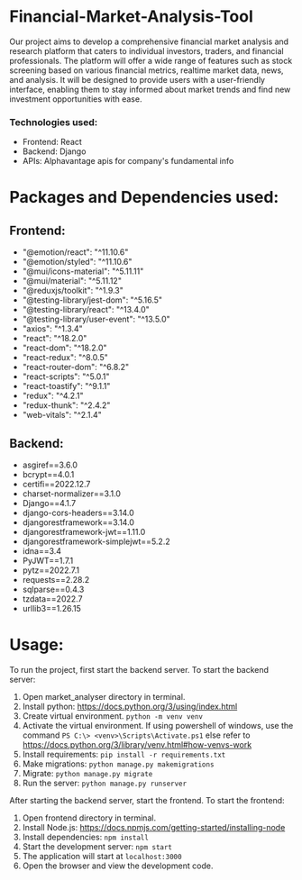 # Financial-Market-Analysis-Tool

Our project aims to develop a comprehensive financial
market analysis and research platform that caters to
individual investors, traders, and financial professionals.
The platform will offer a wide range of features such as
stock screening based on various financial metrics, realtime market data, news, and analysis. It will be designed
to provide users with a user-friendly interface, enabling
them to stay informed about market trends and find new
investment opportunities with ease.
<br/>
### Technologies used:

* Frontend: React 
* Backend: Django
* APIs: Alphavantage apis for company's fundamental info

# Packages and Dependencies used:

## Frontend: 
* "@emotion/react": "^11.10.6"
* "@emotion/styled": "^11.10.6"
* "@mui/icons-material": "^5.11.11"
* "@mui/material": "^5.11.12"
* "@reduxjs/toolkit": "^1.9.3"
* "@testing-library/jest-dom": "^5.16.5"
* "@testing-library/react": "^13.4.0"
* "@testing-library/user-event": "^13.5.0"
* "axios": "^1.3.4"
* "react": "^18.2.0"
* "react-dom": "^18.2.0"
* "react-redux": "^8.0.5"
* "react-router-dom": "^6.8.2"
* "react-scripts": "^5.0.1"
* "react-toastify": "^9.1.1"
* "redux": "^4.2.1"
* "redux-thunk": "^2.4.2"
* "web-vitals": "^2.1.4"

## Backend:
* asgiref==3.6.0
* bcrypt==4.0.1
* certifi==2022.12.7
* charset-normalizer==3.1.0
* Django==4.1.7
* django-cors-headers==3.14.0
* djangorestframework==3.14.0
* djangorestframework-jwt==1.11.0
* djangorestframework-simplejwt==5.2.2
* idna==3.4
* PyJWT==1.7.1
* pytz==2022.7.1
* requests==2.28.2
* sqlparse==0.4.3
* tzdata==2022.7
* urllib3==1.26.15

# Usage:

To run the project, first start the backend server. To start the backend server:

1. Open market_analyser directory in terminal.
2. Install python: https://docs.python.org/3/using/index.html
3. Create virtual environment. `python -m venv venv`
4. Activate the virtual environment. If using powershell of windows, use the command `PS C:\> <venv>\Scripts\Activate.ps1` else refer to https://docs.python.org/3/library/venv.html#how-venvs-work
5. Install requirements:   `pip install -r requirements.txt`
6. Make migrations: `python manage.py makemigrations`
7. Migrate: `python manage.py migrate`
8. Run the server: `python manage.py runserver`

After starting the backend server, start the frontend. To start the frontend:

1. Open frontend directory in terminal.
2. Install Node.js: https://docs.npmjs.com/getting-started/installing-node
3. Install dependencies: `npm install`
4. Start the development server: `npm start`
5. The application will start at `localhost:3000`
6. Open the browser and view the development code.
